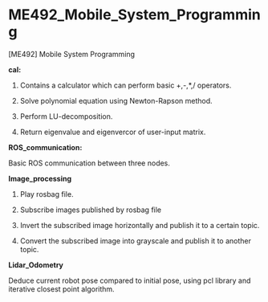 # ME492_Mobile_System_Programming

[ME492] Mobile System Programming

**cal:**

1. Contains a calculator which can perform basic +,-,*,/ operators. 

2. Solve polynomial equation using Newton-Rapson method. 

3. Perform LU-decomposition.

4. Return eigenvalue and eigenvercor of user-input matrix.

**ROS_communication:**

Basic ROS communication between three nodes.

**Image_processing**

1. Play rosbag file.

2. Subscribe images published by rosbag file

3. Invert the subscribed image horizontally and publish it to a certain topic.

4. Convert the subscribed image into grayscale and publish it to another topic.

**Lidar_Odometry**

Deduce current robot pose compared to initial pose, using pcl library and iterative closest point algorithm.
